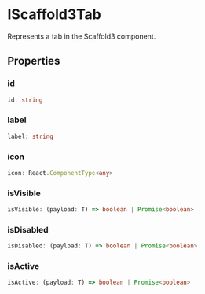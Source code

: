 # IScaffold3Tab

Represents a tab in the Scaffold3 component.

## Properties

### id

```ts
id: string
```

### label

```ts
label: string
```

### icon

```ts
icon: React.ComponentType<any>
```

### isVisible

```ts
isVisible: (payload: T) => boolean | Promise<boolean>
```

### isDisabled

```ts
isDisabled: (payload: T) => boolean | Promise<boolean>
```

### isActive

```ts
isActive: (payload: T) => boolean | Promise<boolean>
```
